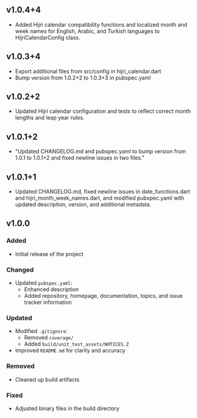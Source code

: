 ## v1.0.4+4

- Added Hijri calendar compatibility functions and localized month and week names for English, Arabic, and Turkish languages to HijriCalendarConfig class.



## v1.0.3+4

- Export additional files from src/config in hijri_calendar.dart
- Bump version from 1.0.2+2 to 1.0.3+3 in pubspec.yaml



## v1.0.2+2

- Updated Hijri calendar configuration and tests to reflect correct month lengths and leap year rules.


## v1.0.1+2

- "Updated CHANGELOG.md and pubspec.yaml to bump version from 1.0.1 to 1.0.1+2 and fixed newline issues in two files."


## v1.0.1+1

- Updated CHANGELOG.md, fixed newline issues in date_functions.dart and hijri_month_week_names.dart, and modified pubspec.yaml with updated description, version, and additional metadata.

## v1.0.0 

### Added
- Initial release of the project

### Changed
- Updated `pubspec.yaml`:
  - Enhanced description
  - Added repository, homepage, documentation, topics, and issue tracker information

### Updated
- Modified `.gitignore`:
  - Removed `coverage/`
  - Added `build/unit_test_assets/NOTICES.Z`
- Improved `README.md` for clarity and accuracy

### Removed
- Cleaned up build artifacts

### Fixed
- Adjusted binary files in the build directory
